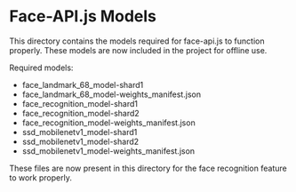
# Face-API.js Models

This directory contains the models required for face-api.js to function properly.
These models are now included in the project for offline use.

Required models:
- face_landmark_68_model-shard1
- face_landmark_68_model-weights_manifest.json
- face_recognition_model-shard1
- face_recognition_model-shard2
- face_recognition_model-weights_manifest.json
- ssd_mobilenetv1_model-shard1
- ssd_mobilenetv1_model-shard2
- ssd_mobilenetv1_model-weights_manifest.json

These files are now present in this directory for the face recognition feature to work properly.

